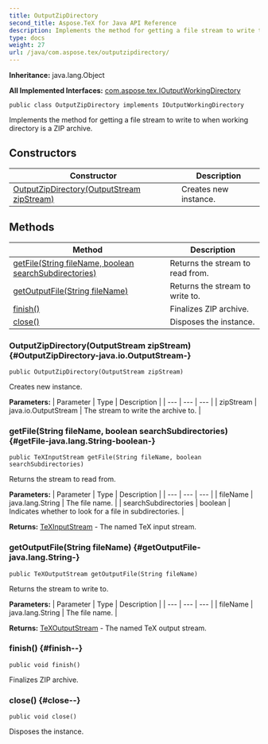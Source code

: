 ```yaml
---
title: OutputZipDirectory
second_title: Aspose.TeX for Java API Reference
description: Implements the method for getting a file stream to write to when working directory is a ZIP archive.
type: docs
weight: 27
url: /java/com.aspose.tex/outputzipdirectory/
---
```

**Inheritance:**
java.lang.Object

**All Implemented Interfaces:**
[com.aspose.tex.IOutputWorkingDirectory](../../com.aspose.tex/ioutputworkingdirectory)
```
public class OutputZipDirectory implements IOutputWorkingDirectory
```

Implements the method for getting a file stream to write to when working directory is a ZIP archive.
## Constructors

| Constructor | Description |
| --- | --- |
| [OutputZipDirectory(OutputStream zipStream)](#OutputZipDirectory-java.io.OutputStream-) | Creates new instance. |
## Methods

| Method | Description |
| --- | --- |
| [getFile(String fileName, boolean searchSubdirectories)](#getFile-java.lang.String-boolean-) | Returns the stream to read from. |
| [getOutputFile(String fileName)](#getOutputFile-java.lang.String-) | Returns the stream to write to. |
| [finish()](#finish--) | Finalizes ZIP archive. |
| [close()](#close--) | Disposes the instance. |
### OutputZipDirectory(OutputStream zipStream) {#OutputZipDirectory-java.io.OutputStream-}
```
public OutputZipDirectory(OutputStream zipStream)
```


Creates new instance.

**Parameters:**
| Parameter | Type | Description |
| --- | --- | --- |
| zipStream | java.io.OutputStream | The stream to write the archive to. |

### getFile(String fileName, boolean searchSubdirectories) {#getFile-java.lang.String-boolean-}
```
public TeXInputStream getFile(String fileName, boolean searchSubdirectories)
```


Returns the stream to read from.

**Parameters:**
| Parameter | Type | Description |
| --- | --- | --- |
| fileName | java.lang.String | The file name. |
| searchSubdirectories | boolean | Indicates whether to look for a file in subdirectories. |

**Returns:**
[TeXInputStream](../../com.aspose.tex/texinputstream) - The named TeX input stream.
### getOutputFile(String fileName) {#getOutputFile-java.lang.String-}
```
public TeXOutputStream getOutputFile(String fileName)
```


Returns the stream to write to.

**Parameters:**
| Parameter | Type | Description |
| --- | --- | --- |
| fileName | java.lang.String | The file name. |

**Returns:**
[TeXOutputStream](../../com.aspose.tex/texoutputstream) - The named TeX output stream.
### finish() {#finish--}
```
public void finish()
```


Finalizes ZIP archive.

### close() {#close--}
```
public void close()
```


Disposes the instance.

